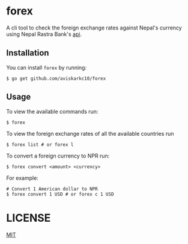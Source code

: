 # forex

A cli tool to check the foreign exchange rates against Nepal's currency using Nepal Rastra Bank's [api](https://www.nrb.org.np/exportForexJSON.php).

## Installation

You can install `forex` by running:

```
$ go get github.com/aviskarkc10/forex
```

## Usage

To view the available commands run:

```
$ forex
```

To view the foreign exchange rates of all the available countries run

```
$ forex list # or forex l
```

To convert a foreign currency to NPR run:

```
$ forex convert <amount> <currency>
```


For example:

```
# Convert 1 American dollar to NPR
$ forex convert 1 USD # or forex c 1 USD
```

# LICENSE

[MIT](LICENSE)
